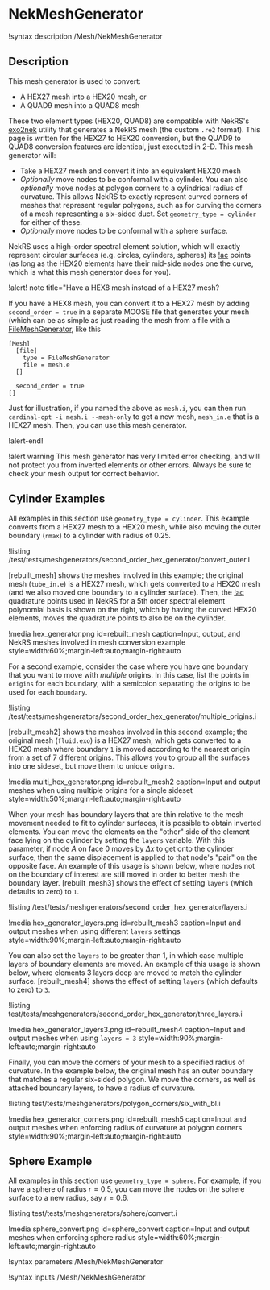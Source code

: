 # NekMeshGenerator

!syntax description /Mesh/NekMeshGenerator

## Description

This mesh generator is used to convert:

- A HEX27 mesh into a HEX20 mesh, or
- A QUAD9 mesh into a QUAD8 mesh

These two element types (HEX20, QUAD8) are
compatible with NekRS's [exo2nek](https://nekrsdoc.readthedocs.io/en/latest/detailed_usage.html#:~:text=converting%20an%20exodus%20mesh) utility that generates a NekRS mesh (the custom
`.re2` format). This page is written for the HEX27 to HEX20 conversion,
but the QUAD9 to QUAD8 conversion features are identical, just executed in 2-D.
This mesh generator will:

- Take a HEX27 mesh and convert it into an equivalent HEX20 mesh
- *Optionally* move nodes to be conformal with a cylinder.
  You can also *optionally* move nodes at polygon corners to a cylindrical radius of curvature.
  This allows NekRS to exactly represent curved corners of meshes that represent
  regular polygons, such as for curving the corners of a mesh representing a
  six-sided duct. Set `geometry_type = cylinder` for either of these.
- *Optionally* move nodes to be conformal with a sphere surface.

NekRS uses a high-order
spectral element solution, which will exactly represent circular surfaces
(e.g. circles, cylinders, spheres)
its [!ac](GLL) points (as long as the HEX20 elements have their mid-side nodes
one the curve, which is what this mesh generator does for you).

!alert! note title="Have a HEX8 mesh instead of a HEX27 mesh?

If you have a HEX8 mesh, you can convert it to a HEX27 mesh by adding
`second_order = true` in a separate MOOSE file that generates your mesh
(which can be as simple as just reading the mesh from a file with a
[FileMeshGenerator](FileMeshGenerator.md), like this

```
[Mesh]
  [file]
    type = FileMeshGenerator
    file = mesh.e
  []

  second_order = true
[]
```

Just for illustration, if you named the above as `mesh.i`, you can then run
`cardinal-opt -i mesh.i --mesh-only` to get a new mesh, `mesh_in.e` that is a HEX27 mesh. Then,
you can use this mesh generator.

!alert-end!

!alert warning
This mesh generator has very limited error checking, and will not protect you
from inverted elements or other errors. Always be sure to check your mesh output
for correct behavior.

## Cylinder Examples

All examples in this section use `geometry_type = cylinder`.
This example converts from a HEX27 mesh to a HEX20 mesh, while also moving the outer boundary
(`rmax`) to a cylinder with radius of 0.25.

!listing /test/tests/meshgenerators/second_order_hex_generator/convert_outer.i

[rebuilt_mesh] shows the meshes involved in this example; the original mesh
(`tube_in.e`) is a HEX27 mesh, which gets converted to a HEX20 mesh (and we also
moved one boundary to a cylinder surface). Then, the [!ac](GLL) quadrature points
used in NekRS for a 5th order spectral element polynomial basis is shown on the right,
which by having the curved HEX20 elements, moves the quadrature points to also be
on the cylinder.

!media hex_generator.png
  id=rebuilt_mesh
  caption=Input, output, and NekRS meshes involved in mesh conversion example
  style=width:60%;margin-left:auto;margin-right:auto

For a second example, consider the case where you have one boundary that you
want to move with *multiple* origins. In this case, list the points in `origins`
for each boundary, with a semicolon separating the origins to be used for each
`boundary`.

!listing /test/tests/meshgenerators/second_order_hex_generator/multiple_origins.i

[rebuilt_mesh2] shows the meshes involved in this second example; the original
mesh (`fluid.exo`) is a HEX27 mesh, which gets converted to a HEX20 mesh where
boundary `1` is moved according to the nearest origin from a set of 7 different origins.
This allows you to group all the surfaces into one sideset, but move them to
unique origins.

!media multi_hex_generator.png
  id=rebuilt_mesh2
  caption=Input and output meshes when using multiple origins for a single sideset
  style=width:50%;margin-left:auto;margin-right:auto

When your mesh has boundary layers that are thin relative to the mesh movement
needed to fit to cylinder surfaces, it is possible to obtain inverted elements.
You can move the elements on the "other" side of the element face lying on the
cylinder by setting the `layers` variable. With this parameter, if node
$A$ on face 0 moves by $\Delta x$ to get onto the cylinder surface, then the
same displacement is applied to that node's "pair" on the opposite face.
An example of this usage is shown below, where nodes not on the boundary of
interest are still moved in order to better mesh the boundary layer.
[rebuilt_mesh3] shows the effect of setting `layers` (which defaults to zero)
to `1`.

!listing /test/tests/meshgenerators/second_order_hex_generator/layers.i

!media hex_generator_layers.png
  id=rebuilt_mesh3
  caption=Input and output meshes when using different `layers` settings
  style=width:90%;margin-left:auto;margin-right:auto

You can also set the `layers` to be greater than 1, in which case multiple
layers of boundary elements are moved. An example of this usage is shown below,
where elements 3 layers deep are moved to match the cylinder surface.
[rebuilt_mesh4] shows the effect of setting `layers` (which defaults to zero)
to `3`.

!listing test/tests/meshgenerators/second_order_hex_generator/three_layers.i

!media hex_generator_layers3.png
  id=rebuilt_mesh4
  caption=Input and output meshes when using `layers = 3`
  style=width:90%;margin-left:auto;margin-right:auto

Finally, you can move the corners of your mesh to a specified radius of curvature.
In the example below, the original mesh has an outer boundary that matches
a regular six-sided polygon. We move the corners,
as well as attached boundary layers, to have a radius of curvature.

!listing test/tests/meshgenerators/polygon_corners/six_with_bl.i

!media hex_generator_corners.png
  id=rebuilt_mesh5
  caption=Input and output meshes when enforcing radius of curvature at polygon corners
  style=width:90%;margin-left:auto;margin-right:auto

## Sphere Example

All examples in this section use `geometry_type = sphere`.
For example, if you have a sphere of radius $r=0.5$, you can move the nodes on the sphere
surface to a new radius, say $r=0.6$.

!listing test/tests/meshgenerators/sphere/convert.i

!media sphere_convert.png
  id=sphere_convert
  caption=Input and output meshes when enforcing sphere radius
  style=width:60%;margin-left:auto;margin-right:auto

!syntax parameters /Mesh/NekMeshGenerator

!syntax inputs /Mesh/NekMeshGenerator
